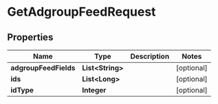 

# GetAdgroupFeedRequest


## Properties

Name | Type | Description | Notes
------------ | ------------- | ------------- | -------------
**adgroupFeedFields** | **List&lt;String&gt;** |  |  [optional]
**ids** | **List&lt;Long&gt;** |  |  [optional]
**idType** | **Integer** |  |  [optional]



